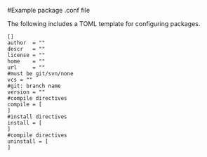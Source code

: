 #Example package .conf file 

The following includes a TOML template for configuring packages.

```
[]
author	= ""
descr 	= ""
license = ""
home	= ""
url 	= ""
#must be git/svn/none 
vcs	= ""
#git: branch name 
version = ""
#compile directives
compile = [
]
#install directives
install = [ 
]
#compile directives
uninstall = [
]
```
